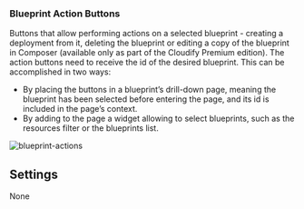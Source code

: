 ### Blueprint Action Buttons
Buttons that allow performing actions on a selected blueprint - creating a deployment from it, deleting the blueprint or editing a copy of the blueprint in Composer (available only as part of the Cloudify Premium edition). 
The action buttons need to receive the id of the desired blueprint. This can be accomplished in two ways: 

* By placing the buttons in a blueprint’s drill-down page, meaning the blueprint has been selected before entering the page, and its id is included in the page’s context. 
* By adding to the page a widget allowing to select blueprints, such as the resources filter or the blueprints list.  

![blueprint-actions](https://docs.cloudify.co/5.1/images/ui/widgets/blueprint-action-buttons.png)


## Settings

None
